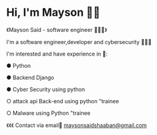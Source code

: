 # Hi, I'm Mayson 👋🏼 

 《Mayson Said - software engineer 👩🏻‍💻》
       
I'm a
software engineer,developer 
and cybersecurity 🙋🏻‍♀️

I'm interested and have experience in 📌: 

● Python

● Backend Django

● Cyber Security using python 

 ○ attack api Back-end using python "trainee

 ○ Malware using Python "trainee

《《《 Contact via email📩 maysonsaidshaaban@gmail.com 

